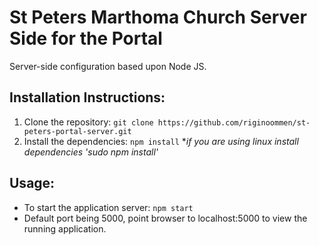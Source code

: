St Peters Marthoma Church Server Side for the Portal
========================================

Server-side configuration based upon Node JS. 

Installation Instructions:
--------------------------

 1. Clone the repository: `git clone https://github.com/riginoommen/st-peters-portal-server.git`
 2. Install the dependencies: `npm install`
 *_if you are using linux install dependencies 'sudo npm install'_  

Usage:
------

 * To start the application server: `npm start`
 * Default port being 5000, point browser to localhost:5000 to view the running application. 
